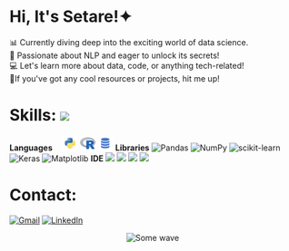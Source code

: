 # Hi, It's Setare!&#10022; <br>
📊 Currently diving deep into the exciting world of data science.<br>
📝 Passionate about NLP and eager to unlock its secrets!<br>
💻 Let's learn more about data, code, or anything tech-related!<br>
💫If you've got any cool resources or projects, hit me up!<br>


# Skills: <img src="https://github.com/TheDudeThatCode/TheDudeThatCode/blob/master/Assets/Developer.gif" height="28px"></h4> <div align="left">

**Languages** 
<code><img height="27" src="https://raw.githubusercontent.com/github/explore/80688e429a7d4ef2fca1e82350fe8e3517d3494d/topics/python/python.png" alt="python"></code>
<code><img height="27" src="https://raw.githubusercontent.com/github/explore/80688e429a7d4ef2fca1e82350fe8e3517d3494d/topics/r/r.png" alt="r"></code>
<code><img height="27" src="https://raw.githubusercontent.com/github/explore/80688e429a7d4ef2fca1e82350fe8e3517d3494d/topics/sql/sql.png" alt="sql"></code>
**Libraries**
![Pandas](https://img.shields.io/badge/pandas-%23150458.svg?style=flat-square&logo=pandas&logoColor=white) 
![NumPy](https://img.shields.io/badge/numpy-%23013243.svg?style=flat-square&logo=numpy&logoColor=white) 
![scikit-learn](https://img.shields.io/badge/scikit--learn-%23F7931E.svg?style=flat-square&logo=scikit-learn&logoColor=white) 
![Keras](https://img.shields.io/badge/Keras-%23D00000.svg?style=flat-square&logo=Keras&logoColor=white) 
![Matplotlib](https://img.shields.io/badge/Matplotlib-%23ffffff.svg?style=flat-square&logo=Matplotlib&logoColor=black) 
**IDE**
![](https://img.shields.io/badge/RStudio-%230077B5.svg?style=flat-square&logo=RStudio&logoColor=white)
![](https://img.shields.io/badge/Python-FFD43B?style=flat-square&logo=python&logoColor=blue) 
![](https://img.shields.io/badge/Colab-F9AB00?style=flat-square&logo=googlecolab&color=525252) 
![](https://img.shields.io/badge/VSCode-0078D4?style=flat-square&logo=visual%20studio%20code&logoColor=white)


# Contact: 
[![Gmail](https://img.shields.io/badge/Gmail-D14836?style=flat-square&logo=gmail&logoColor=white)](mailto:setarekazemaslani@gmail.com)
[![LinkedIn](https://img.shields.io/badge/LinkedIn-%230077B5.svg?logo=linkedin&logoColor=white)](https://linkedin.com/in/www.linkedin.com/in/setare-kazemaslani-131ab5286) 


<p align="center">
        <img src="https://raw.githubusercontent.com/bornmay/bornmay/Update/svg/Bottom.svg" alt="Some wave" />
</p>

